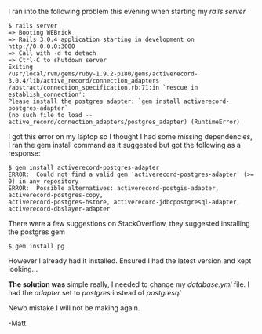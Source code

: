 I ran into the following problem this evening when starting my *rails server*

	$ rails server
	=> Booting WEBrick
	=> Rails 3.0.4 application starting in development on http://0.0.0.0:3000
	=> Call with -d to detach
	=> Ctrl-C to shutdown server
	Exiting
	/usr/local/rvm/gems/ruby-1.9.2-p180/gems/activerecord-3.0.4/lib/active_record/connection_adapters
	/abstract/connection_specification.rb:71:in `rescue in establish_connection':
	Please install the postgres adapter: `gem install activerecord-postgres-adapter`
	(no such file to load -- active_record/connection_adapters/postgres_adapter) (RuntimeError)

I got this error on my laptop so I thought I had some missing dependencies, I ran the gem install command as it suggested but got the following as a response:

	$ gem install activerecord-postgres-adapter
	ERROR:  Could not find a valid gem 'activerecord-postgres-adapter' (>= 0) in any repository
	ERROR:  Possible alternatives: activerecord-postgis-adapter, activerecord-postgres-copy,
	activerecord-postgres-hstore, activerecord-jdbcpostgresql-adapter, activerecord-dbslayer-adapter

There were a few suggestions on StackOverflow, they suggested installing the postgres gem

	$ gem install pg

However I already had it installed. Ensured I had the latest version and kept looking...

**The solution was** simple really, I needed to change my *database.yml* file.
I had the *adapter* set to *postgres* instead of *postgresql*

Newb mistake I will not be making again.

-Matt